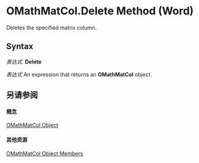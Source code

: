 
# OMathMatCol.Delete Method (Word)

Deletes the specified matrix column.


## Syntax

 _表达式_. **Delete**

 _表达式_ An expression that returns an **OMathMatCol** object.


## 另请参阅


#### 概念


[OMathMatCol Object](5ba2c52f-d190-0b0e-41e7-3e20a52ac77e.md)
#### 其他资源


[OMathMatCol Object Members](http://msdn.microsoft.com/library/bf4a42a2-0551-9408-8905-3716f9553b2b%28Office.15%29.aspx)